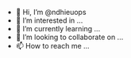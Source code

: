 - 👋 Hi, I’m @ndhieuops
- 👀 I’m interested in ...
- 🌱 I’m currently learning ...
- 💞️ I’m looking to collaborate on ...
- 📫 How to reach me ...

<!---
ndhieuops/ndhieuops is a ✨ special ✨ repository because its `README.md` (this file) appears on your GitHub profile.
You can click the Preview link to take a look at your changes.
--->
